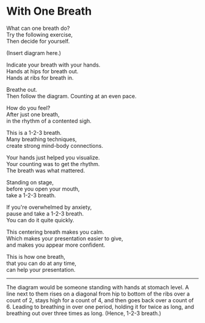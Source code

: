 # With One Breath

What can one breath do?  
Try the following exercise,  
Then decide for yourself.

(Insert diagram here.)

Indicate your breath with your hands.  
Hands at hips for breath out.  
Hands at ribs for breath in.

Breathe out.  
Then follow the diagram.
Counting at an even pace.

How do you feel?  
After just one breath,  
in the rhythm of a contented sigh.

This is a 1-2-3 breath.  
Many breathing techniques,  
create strong mind-body connections.

Your hands just helped you visualize.  
Your counting was to get the rhythm.  
The breath was what mattered.

Standing on stage,  
before you open your mouth,  
take a 1-2-3 breath.

If you're overwhelmed by anxiety,  
pause and take a 1-2-3 breath.  
You can do it quite quickly.

This centering breath makes you calm.  
Which makes your presentation easier to give,  
and makes you appear more confident.

This is how one breath,  
that you can do at any time,  
can help your presentation.

-----

The diagram would be someone standing with hands at stomach level. A line
next to them rises on a diagonal from hip to bottom of the ribs over a
count of 2, stays high for a count of 4, and then goes back over a count of
6. Leading to breathing in over one period, holding it for twice as long,
and breathing out over three times as long. (Hence, 1-2-3 breath.)
